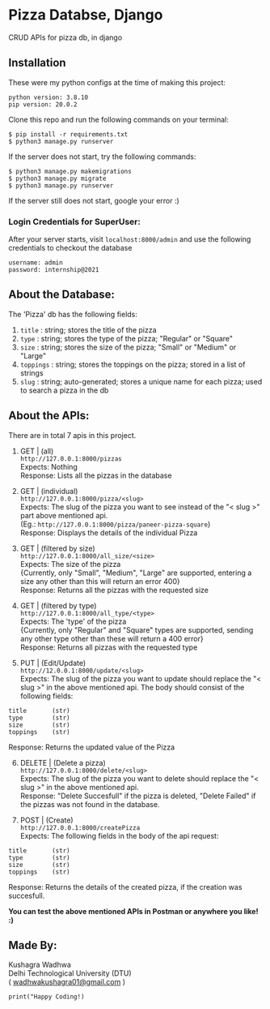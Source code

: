 # Pizza Databse, Django
CRUD APIs for pizza db, in django

## Installation
These were my python configs at the time of making this project:
```
python version: 3.8.10
pip version: 20.0.2
```
Clone this repo and run the following commands on your terminal:
```
$ pip install -r requirements.txt
$ python3 manage.py runserver
```
If the server does not start, try the following commands:
```
$ python3 manage.py makemigrations
$ python3 manage.py migrate
$ python3 manage.py runserver
```

If the server still does not start, google your error :)

### Login Credentials for SuperUser:
After your server starts, visit ```localhost:8000/admin``` and use the following credentials to checkout the database
```
username: admin
password: internship@2021
```


## About the Database:
The 'Pizza' db has the following fields:
1. ```title```  : string; stores the title of the pizza
2. ```type```   : string; stores the type of the pizza; "Regular" or "Square"
3. ```size```   : string; stores the size of the pizza; "Small" or "Medium" or "Large"
4. `toppings`   : string; stores the toppings on the pizza; stored in a list of strings
5. ```slug```   : string; auto-generated; stores a unique name for each pizza; used to search a pizza in the db

## About the APIs:
There are in total 7 apis in this project.

1. GET | (all)<br />
   ```http://127.0.0.1:8000/pizzas```<br />
Expects: Nothing<br />
Response: Lists all the pizzas in the database<br />

2. GET | (individual)<br />
```http://127.0.0.1:8000/pizza/<slug>```<br />
Expects: The slug of the pizza you want to see instead of the "< slug >" part above mentioned api.<br />
(Eg.: ```http://127.0.0.1:8000/pizza/paneer-pizza-square```)<br />
Response: Displays the details of the individual Pizza

3. GET | (filtered by size)<br />
```http://127.0.0.1:8000/all_size/<size>```<br />
Expects: The size of the pizza<br />
{Currently, only "Small", "Medium", "Large" are supported, entering a size any other than this will return an error 400}<br />
Response: Returns all the pizzas with the requested size

4. GET | (filtered by type)<br />
```http://127.0.0.1:8000/all_type/<type>```<br />
Expects: The 'type' of the pizza<br />
{Currently, only "Regular" and "Square" types are supported, sending any other type other than these will return a 400 error}<br />
Response: Returns all pizzas with the requested type

5. PUT | (Edit/Update)<br />
```http://12.0.0.1:8000/update/<slug>```<br />
Expects: The slug of the pizza you want to update should replace the "< slug >" in the above mentioned api. The body should consist of the following fields:
```
title       (str)
type        (str)
size        (str)
toppings    (str)
```
Response: Returns the updated value of the Pizza

6. DELETE | (Delete a pizza)<br />
```http://127.0.0.1:8000/delete/<slug>```<br />
Expects: The slug of the pizza you want to delete should replace the "< slug >" in the above mentioned api.<br />
Response: "Delete Succesfull" if the pizza is deleted, "Delete Failed" if the pizzas was not found in the database.

7. POST | (Create)<br />
```http://127.0.0.1:8000/createPizza```<br />
Expects: The following fields in the body of the api request:
```
title       (str)
type        (str)
size        (str)
toppings    (str)
```
Response: Returns the details of the created pizza, if the creation was succesfull. 


<b>You can test the above mentioned APIs in Postman or anywhere you like! :) </b>

## Made By: 

Kushagra Wadhwa<br />
Delhi Technological University (DTU)<br />
( wadhwakushagra01@gmail.com )<br />

```print("Happy Coding!)```

